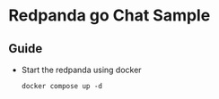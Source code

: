 # Redpanda go Chat Sample

## Guide

* Start the redpanda using docker
  ```
  docker compose up -d
  ```